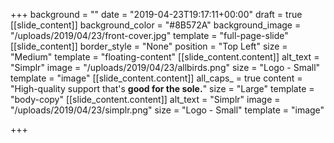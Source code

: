 +++
background = ""
date = "2019-04-23T19:17:11+00:00"
draft = true
[[slide_content]]
background_color = "#8B572A"
background_image = "/uploads/2019/04/23/front-cover.jpg"
template = "full-page-slide"
[[slide_content]]
border_style = "None"
position = "Top Left"
size = "Medium"
template = "floating-content"
[[slide_content.content]]
alt_text = "Simplr"
image = "/uploads/2019/04/23/allbirds.png"
size = "Logo - Small"
template = "image"
[[slide_content.content]]
all_caps_ = true
content = "High-quality support that's **good for the sole.**"
size = "Large"
template = "body-copy"
[[slide_content.content]]
alt_text = "Simplr"
image = "/uploads/2019/04/23/simplr.png"
size = "Logo - Small"
template = "image"

+++
